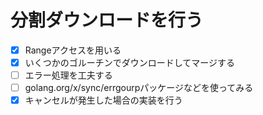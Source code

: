 # 分割ダウンロードを行う
- [x] Rangeアクセスを用いる
- [x] いくつかのゴルーチンでダウンロードしてマージする
- [ ] エラー処理を工夫する
- [ ] golang.org/x/sync/errgourpパッケージなどを使ってみる
- [x] キャンセルが発生した場合の実装を行う
